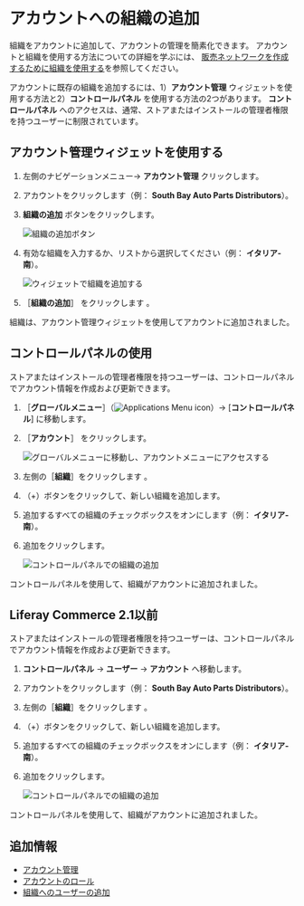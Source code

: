 # アカウントへの組織の追加

組織をアカウントに追加して、アカウントの管理を簡素化できます。 アカウントと組織を使用する方法についての詳細を学ぶには、 [販売ネットワークを作成するために組織を使用する](./using-organizations-to-create-a-sales-network.md)を参照してください。

アカウントに既存の組織を追加するには、1）**アカウント管理** ウィジェットを使用する方法と2）**コントロールパネル** を使用する方法の2つがあります。 **コントロールパネル** へのアクセスは、通常、ストアまたはインストールの管理者権限を持つユーザーに制限されています。

<a name="using-the-account-management-widget" />

## アカウント管理ウィジェットを使用する

1. 左側のナビゲーションメニュー→ **アカウント管理** クリックします。
1. アカウントをクリックします（例： **South Bay Auto Parts Distributors**）。
1. **組織の追加** ボタンをクリックします。

    ![組織の追加ボタン](./adding-organizations-to-accounts/images/01.png)

1. 有効な組織を入力するか、リストから選択してください（例： **イタリア-南**）。

    ![ウィジェットで組織を追加する](./adding-organizations-to-accounts/images/02.png)

1. ［**組織の追加**］ をクリックします 。

組織は、アカウント管理ウィジェットを使用してアカウントに追加されました。

<a name="using-the-control-panel" />

## コントロールパネルの使用

ストアまたはインストールの管理者権限を持つユーザーは、コントロールパネルでアカウント情報を作成および更新できます。

1. ［**グローバルメニュー**］（![Applications Menu icon](../../images/icon-applications-menu.png)）→ [**コントロールパネル**] に移動します。
1. ［**アカウント**］ をクリックします。

    ![グローバルメニューに移動し、アカウントメニューにアクセスする](./adding-organizations-to-accounts/images/04.png)

1. 左側の［**組織**］をクリックします 。
1. （+）ボタンをクリックして、新しい組織を追加します。
1. 追加するすべての組織のチェックボックスをオンにします（例： **イタリア-南**）。
1. 追加をクリックします。

    ![コントロールパネルでの組織の追加](./adding-organizations-to-accounts/images/03.png)

コントロールパネルを使用して、組織がアカウントに追加されました。

<a name="liferay-commerce-21-and-below" />

## Liferay Commerce 2.1以前

ストアまたはインストールの管理者権限を持つユーザーは、コントロールパネルでアカウント情報を作成および更新できます。

1. **コントロールパネル** → **ユーザー** → **アカウント** へ移動します。
1. アカウントをクリックします（例： **South Bay Auto Parts Distributors**）。
1. 左側の［**組織**］をクリックします 。
1. （+）ボタンをクリックして、新しい組織を追加します。
1. 追加するすべての組織のチェックボックスをオンにします（例： **イタリア-南**）。
1. 追加をクリックします。

    ![コントロールパネルでの組織の追加](./adding-organizations-to-accounts/images/03.png)

コントロールパネルを使用して、組織がアカウントに追加されました。

<a name="additional-information" />

## 追加情報

* [アカウント管理](../account-management.md)
* [アカウントのロール](./account-roles.md)
* [組織へのユーザーの追加](https://learn.liferay.com/dxp/latest/ja/users-and-permissions/organizations/adding-users-to-organizations.html)
